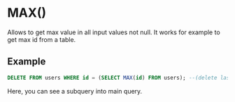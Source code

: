 # MAX()

Allows to get max value in all input values not null.
It works for example to get max id from a table.

## Example

```sql
DELETE FROM users WHERE id = (SELECT MAX(id) FROM users); --(delete last row from users table)
```

Here, you can see a subquery into main query.
